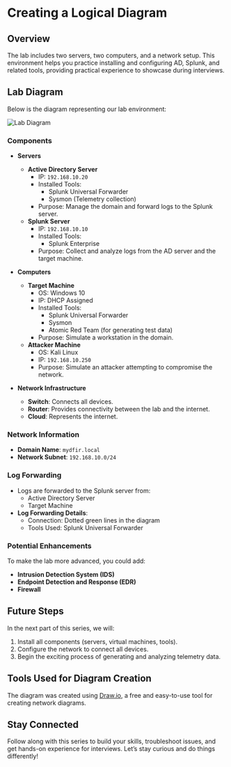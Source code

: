 # Creating a Logical Diagram
## Overview  
The lab includes two servers, two computers, and a network setup. This environment helps you practice installing and configuring AD, Splunk, and related tools, providing practical experience to showcase during interviews.  

## Lab Diagram  
Below is the diagram representing our lab environment:  

![Lab Diagram](https://i.imgur.com/g5UdzFA.png)

### Components  
- **Servers**  
  - **Active Directory Server**  
    - IP: `192.168.10.20`  
    - Installed Tools:  
      - Splunk Universal Forwarder  
      - Sysmon (Telemetry collection)  
    - Purpose: Manage the domain and forward logs to the Splunk server.  
  - **Splunk Server**  
    - IP: `192.168.10.10`  
    - Installed Tools:  
      - Splunk Enterprise  
    - Purpose: Collect and analyze logs from the AD server and the target machine.  

- **Computers**  
  - **Target Machine**  
    - OS: Windows 10  
    - IP: DHCP Assigned  
    - Installed Tools:  
      - Splunk Universal Forwarder  
      - Sysmon  
      - Atomic Red Team (for generating test data)  
    - Purpose: Simulate a workstation in the domain.  
  - **Attacker Machine**  
    - OS: Kali Linux  
    - IP: `192.168.10.250`  
    - Purpose: Simulate an attacker attempting to compromise the network.  

- **Network Infrastructure**  
  - **Switch**: Connects all devices.  
  - **Router**: Provides connectivity between the lab and the internet.  
  - **Cloud**: Represents the internet.  

### Network Information  
- **Domain Name**: `mydfir.local`  
- **Network Subnet**: `192.168.10.0/24`  

### Log Forwarding  
- Logs are forwarded to the Splunk server from:  
  - Active Directory Server  
  - Target Machine  
- **Log Forwarding Details**:  
  - Connection: Dotted green lines in the diagram  
  - Tools Used: Splunk Universal Forwarder  

### Potential Enhancements  
To make the lab more advanced, you could add:  
- **Intrusion Detection System (IDS)**  
- **Endpoint Detection and Response (EDR)**  
- **Firewall**  

## Future Steps  
In the next part of this series, we will:  
1. Install all components (servers, virtual machines, tools).  
2. Configure the network to connect all devices.  
3. Begin the exciting process of generating and analyzing telemetry data.  

## Tools Used for Diagram Creation  
The diagram was created using [Draw.io](https://app.diagrams.net/), a free and easy-to-use tool for creating network diagrams.  

## Stay Connected  
Follow along with this series to build your skills, troubleshoot issues, and get hands-on experience for interviews. Let’s stay curious and do things differently!  

